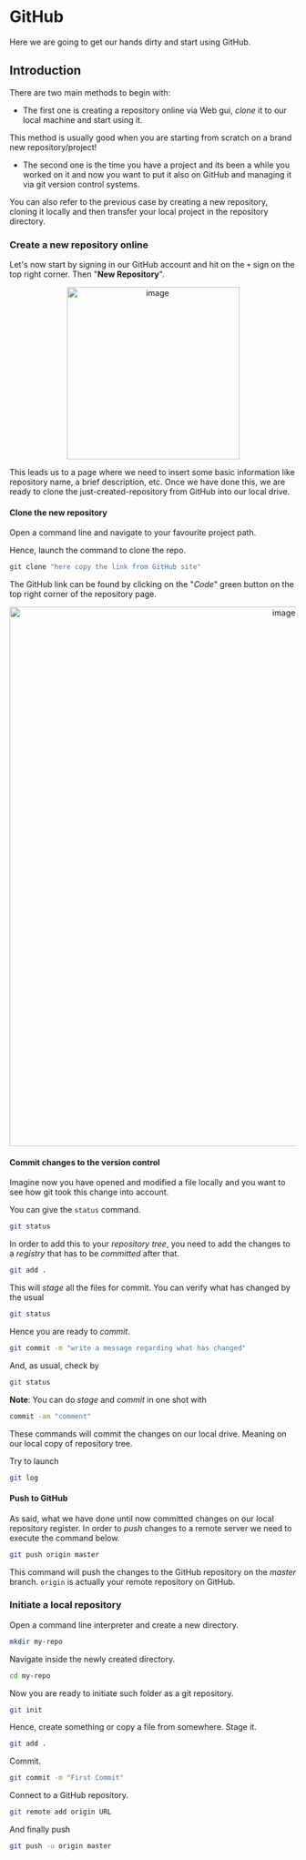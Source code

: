 # GitHub

Here we are going to get our hands dirty and start using GitHub.

## Introduction

There are two main methods to begin with:

* The first one is creating a repository online via Web gui, _clone_ it to our local machine and start using it.

This method is usually good when you are starting from scratch on a brand new repository/project!

* The second one is the time you have a project and its been a while you worked on it and now you want to put it also on GitHub and managing it via git version control systems.

You can also refer to the previous case by creating a new repository, cloning it locally and then transfer your local project in the repository directory.

### Create a new repository online

Let's now start by signing in our GitHub account and hit on the `+` sign on the top right corner.
Then "__New Repository__".

<p align="center">
    <img width="303" alt="image" src="https://user-images.githubusercontent.com/49638680/166967649-e25a57ce-ee52-4008-8a5f-abfe3f5b96c6.png">
</p>

This leads us to a page where we need to insert some basic information like repository name, a brief description, etc.
Once we have done this, we are ready to clone the just-created-repository from GitHub into our local drive.

#### Clone the new repository

Open a command line and navigate to your favourite project path.

Hence, launch the command to clone the repo.

```bash
git clone "here copy the link from GitHub site"
```

The GitHub link can be found by clicking on the "_Code_" green button on the top right corner of the repository page.

<p align="center">
    <img width="948" alt="image" src="https://user-images.githubusercontent.com/49638680/166969979-5f2508a2-61f8-4e46-aaa2-464b94125f38.png">
</p>

#### Commit changes to the version control

Imagine now you have opened and modified a file locally and you want to see how git took this change into account.

You can give the `status` command.

```bash
git status
```

In order to add this to your _repository tree_, you need to add the changes to a _registry_ that has to be _committed_ after that.

```bash
git add .
```

This will _stage_ all the files for commit.
You can verify what has changed by the usual

```bash
git status
```

Hence you are ready to _commit_.

```bash
git commit -m "write a message regarding what has changed"
```

And, as usual, check by

```bash
git status
```

__Note__: You can do _stage_ and _commit_ in one shot with

```bash
commit -am "comment"
```

These commands will commit the changes on our local drive.
Meaning on our local copy of repository tree.

Try to launch

```bash
git log
```

#### Push to GitHub

As said, what we have done until now committed changes on our local repository register.
In order to _push_ changes to a remote server we need to execute the command below.

```bash
git push origin master
```

This command will push the changes to the GitHub repository on the _master_ branch.
`origin` is actually your remote repository on GitHub.

### Initiate a local repository

Open a command line interpreter and create a new directory.

```bash
mkdir my-repo
```

Navigate inside the newly created directory.

```bash
cd my-repo
```

Now you are ready to initiate such folder as a git repository.

```bash
git init
```

Hence, create something or copy a file from somewhere.
Stage it.

```bash
git add .
```

Commit.

```bash
git commit -m "First Commit"
```

Connect to a GitHub repository.

```bash
git remote add origin URL
```

And finally push

```bash
git push -u origin master
```
